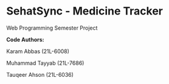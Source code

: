 # SehatSync - Medicine Tracker

Web Programming Semester Project

**Code Authors:**

Karam Abbas (21L-6008)

Muhammad Tayyab (21L-7686)

Tauqeer Ahson (21L-6036)
